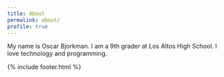 ```yaml
---
title: About
permalink: about/
profile: true
---
```


My name is Oscar Bjorkman. I am a 9th grader at Los Altos High School. I love technology and programming.

{% include footer.html %}
